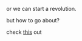 or we can start a revolution.

but how to go about?

check [this](http://topdocumentaryfilms.com/pirate-bay-away-from-keyboard/) out
